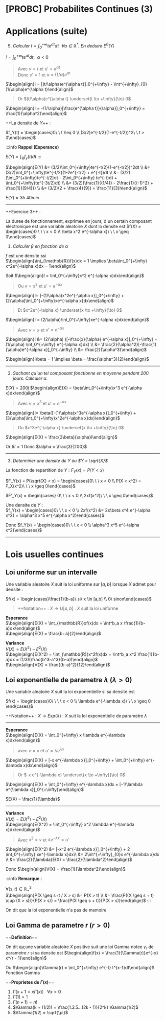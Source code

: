 [PROBC] Probabilites Continues (3)
===

# Applications (suite)

5. *Calculer $I = \int_0^{+\infty} te^{\alpha t}dt\ \ \forall a \in \mathbb{R}^*$. En deduire $E^0(Y)$*

$I = \int_0^{+\infty} te^{\alpha t}dt,\ \ \alpha < 0$
> Avec $v = t$ et $u' = e^{\alpha t}$  
> Donc $v' = 1$ et $u = (1/\alpha)e^{\alpha t}$ 

$\begin{align}I = [(t/\alpha)e^{\alpha t}]_0^{+\infty} - \int^{+\infty}_{0} (1/\alpha)e^{\alpha t}\end{align}$

> Or $(t/\alpha)e^{\alpha t} \underset{t \to +\infty}{\to} 0$

$\begin{align}I = -(1/\alpha)[\frac{e^{\alpha t}}{\alpha}]_0^{+\infty} = \frac{1}{\alpha^2}\end{align}$

++La densite de $Y$++ : 

$f_Y(t) = \begin{cases}0\ \ t \leq 0 \\ (3/2)e^{-t/2}(1-e^{-t/2})^2\ \ t > 0\end{cases}$

:::info
**Rappel (Esperance)**  

$E(Y)=\int_{\mathbb{R}}f_y(t)dt$
:::

$\begin{align}E(Y) &= (3/2)\int_0^{+\infty}te^{-t/2}(1-e^{-t/2})^2dt \\ &= (3/2)\int_0^{+\infty}te^{-t/2}(1-2e^{-t/2} + e^{-t})dt \\ &= (3/2)(\int_0^{+\infty}te^{-t/2}dt - 2\int_0^{+\infty} te^{-t}dt + \int_0^{+\infty}te^{-3t/2}dt) \\ &= (3/2)(\frac{1}{(1/4)} - 2\frac{1}{(-1)^2} + \frac{1}{(9/4)}) \\ &= (3/2)(2 + \frac{4}{9}) = \frac{11}{3}h\end{align}$

$E(Y) = 3h\ 40min$

---------------
++Exercice 3++ : 

La duree de fonctionnement, exprimee en jours, d'un certain composant electronique est une variable aleatoire $X$ dont la densite est $f(X) = \begin{cases}0 \ \ \ x < 0 \\ \beta x^2 e^{-\alpha x}\ \ \ x \geq 0\end{cases}$

1. *Calculer $\beta$ en fonction de $\alpha$*

$f$ est une densite ssi  
$\begin{align}\int_{\mathbb{R}}f(x)dx = 1 \implies \beta\int_0^{+\infty} x^2e^{-\alpha x}dx = 1\end{align}$  

Soit $\begin{align}I = \int_0^{+\infty}x^2 e^{-\alpha x}dx\end{align}$
> Ou $v = x^2$ et $u' = e^{-\alpha x}$  

$\begin{align}I= [-(1/\alpha)x^2e^{-\alpha x}]_0^{+\infty} + (2/\alpha)\int_0^{+\infty}xe^{-\alpha x}dx\end{align}$

> Et $x^2e^{-\alpha x} \underset{x \to +\infty}{\to} 0$

$\begin{align}I = (2/\alpha)\int_0^{+\infty}xe^{-\alpha x}dx\end{align}$

> Avec $v = x$ et $u' = e^{-\alpha x}$

$\begin{align}I &= (2/\alpha) ([-\frac{x}{\alpha} e^{-\alpha x}]_0^{+\infty} + (1/\alpha) \int_0^{+\infty} e^{-\alpha x}dx) \\ &= \frac{2}{\alpha^2}[-\frac{1}{\alpha}e^{-\alpha x}]_0^{+\infty} \\ &= \frac{2}{\alpha^3}\end{align}$

$\begin{align}I\beta = 1 \implies \beta = \frac{\alpha^3}{2}\end{align}$

-----------
2. *Sachant qu'un tel composant fonctionne en moyenne pendant 200 jours. Calculer $\alpha$.*

$E(X) = 200j$
$\begin{align}E(X) = \beta\int_0^{+\infty}x^3 e^{-\alpha x}dx\end{align}$
> Avec $v = x^3$ et $u' = e^{-\alpha x}$

$\begin{align}I= \beta([-(1/\alpha)x^3e^{-\alpha x}]_0^{+\infty} + (3/\alpha)\int_0^{+\infty}x^2e^{-\alpha x}dx)\end{align}$
> Ou $x^3e^{-\alpha x} \underset{x \to +\infty}{\to} 0$

$\begin{align}E(X) = \frac{3\beta}{\alpha}I\end{align}$

Or $\beta I = 1$
Donc $\alpha = \frac{3}{200}$

-----------
3. *Determiner une densite de $Y$ ou $Y = \sqrt{X}$*

La fonction de repartition de $Y: F_Y(x) = P(Y < x)$

$F_Y(x) = P(\sqrt{X} < x) = \begin{cases}0\ \ \ x < 0 \\ P(X < x^2) = F_X(x^2)\ \ \ x \geq 0\end{cases}$

$F'_Y(x) = \begin{cases} 0\ \ \ x < 0 \\ 2xf(x^2)\ \ \ x \geq 0\end{cases}$

Une densite de $Y$ :  
$f_Y(x) = \begin{cases}0\ \ \ x < 0 \\ 2xf(x^2) &= 2x\beta x^4 e^{-\alpha x^2} =  \alpha^3 x^5 e^{-\alpha x^2}\end{cases}$

Donc $f_Y(x) = \begin{cases}0\ \ \ x < 0 \\ \alpha^3 x^5 e^{-\alpha x^2}\end{cases}$

------
# Lois usuelles continues

## Loi uniforme sur un intervalle

Une variable aleatoire $X$ suit la loi uniforme sur $[a,b]$ lorsque $X$ admet pour densite :  

$f(x) = \begin{cases}\frac{1}{b-a}\ si\ x \in [a,b] \\ 0\ sinon\end{cases}$

> ++Notation++ : $X \to U[a,b]$ : $X$ suit la loi uniforme


**Esperance**  
$\begin{align}E(X) = \int_{\mathbb{R}}xf(x)dx = \int^b_a x \frac{1}{b-a}dx\end{align}$  
$\begin{align}E(X) = \frac{b+a}{2}\end{align}$

**Variance**  
$V(X) = E(X^2)-E^2(X)$  
$\begin{align}E(X^2) = \int_{\mathbb{R}}x^2f(x)dx = \int^b_a x^2 \frac{1}{b-a}dx = (1/3)(\frac{b^3-a^3}{b-a})\end{align}$  
$\begin{align}V(X) = \frac{(b-a)^2}{12}\end{align}$

## Loi exponentielle de parametre $\lambda\ (\lambda > 0)$

Une variable aleatoire $X$ suit la loi exponentielle si sa densite est

$f(x) = \begin{cases}0\ \ \ \ x < 0 \\ \lambda e^{-\lambda x}\ \ \ x \geq 0 \end{cases}$

++Notation++ : $X \to Exp(\lambda)$ : $X$ suit la loi exponentielle de parametre $\lambda$

-------------
**Esperance**  
$\begin{align}E(X) = \int_0^{+\infty} x \lambda e^{-\lambda x}dx\end{align}$
> avec $v = x$ et $u' = \lambda e^{\lambda x}$

$\begin{align}E(X) = [-x e^{-\lambda x}]_0^{+\infty} + \int_0^{+\infty} e^{-\lambda x}dx\end{align}$

> Or $-x e^{-\lambda x} \underset{x \to +\infty}{\to} 0$

$\begin{align}E(X) = \int_0^{+\infty} e^{-\lambda x}dx = [-1/\lambda e^{\lambda x}]_0^{+\infty}\end{align}$

$E(X) = \frac{1}{\lambda}$

------------
**Variance**  
$V(X) = E(X^2)-E^2(X)$  
$\begin{align}E(X^2) = \int_0^{+\infty} x^2 \lambda e^{-\lambda x}dx\end{align}$
> Avec $x^2 = v$ et $\lambda e^{-\lambda x} = u'$

$\begin{align}E(X^2) &= [-x^2 e^{-\lambda x}]_0^{+\infty} + 2 \int_0^{+\infty} xe^{-\lambda x}dx\\ &= 2\int^{+\infty}_{0}x e^{-\lambda x}dx  \\ &= \frac{2}{\lambda}E(X) = \frac{2}{\lambda^2}\end{align}$

Donc $\begin{align}V(X) = \frac{1}{\lambda^2}\end{align}$

:::info
**Remarque** :  

$\forall (s, t) \in \mathbb{R}^2_+$  
$\begin{align}P(X \geq s+t / X > s) &= P(X > t) \\ &= \frac{P((X \geq s + t) \cup (X > s))}{P(X > s)} = \frac{P(X \geq s + t)}{P(X > s)}\end{align}$
:::

On dit que la loi exponentielle n'a pas de memoire

## Loi Gamma de parametre $r\ (r > 0)$

==**Definition**==

On dit qu;une variable aleatoire $X$ positive suit une loi Gamma notee $\gamma_r$ de parametre $r$ si sa densite est $\begin{align}f(x) = \frac{1}{\Gamma(r)}e^{-x} x^{r - 1}\end{align}$

Ou $\begin{align}\Gamma(r) = \int_0^{+\infty} e^{-t} t^{x-1}dt\end{align}$ Fonction Gamma

==**Proprietes de $\Gamma(x)$**==

1. $\Gamma(x+1 = x\Gamma(x)) \ \ \ \forall x > 0$
2. $\Gamma(1) = 1$
3. $\Gamma(n + 1) = n!$
4. $\Gamma(k + (1/2)) = \frac{1.3.5...(2k - 1)}{2^k} \Gamma(1/2)$
5. $\Gamma(1/2) = \sqrt{\pi}$